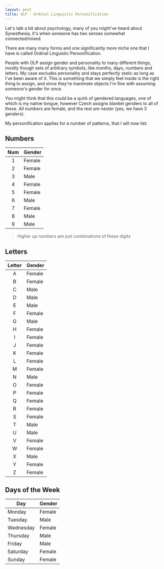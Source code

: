 ```yaml
---
layout: post
title: OLP - Ordinal Linguistic Personification
---
```


Let's talk a bit about psychology,
many of you might've heard about Synesthesia,
it's when someone has two senses somewhat connected/mixed.

There are many many forms and one significantly more niche one that I have is called Ordinal Linguistic Personification.

People with OLP assign gender and personality to many different things,
mostly though sets of arbitrary symbols, like months, days, numbers and letters.
My case excludes personality and stays perfectly static as long as I've been aware of it. This is something that we simply feel inside
is the right thing to assign,
and since they're inanimate objects I'm fine with assuming someone's gender for once.

You might think that this could be a quirk of gendered languages,
one of which is my native tongue,
however Czech assigns blanket genders to all of these.
All numbers are female, and the rest are neuter (yes, we have 3 genders).

My personification applies for a number of patterns, that I will now list:

## Numbers

|Num|Gender|
|:---:|---|
|1|Female|
|2|Female|
|3|Male|
|4|Female|
|5|Female|
|6|Male|
|7|Female|
|8|Male|
|9|Male|

> Higher up numbers are just combinations of these digits

## Letters

|Letter|Gender|
|:---:|---|
|A|Female|
|B|Female|
|C|Male|
|D|Male|
|E|Male|
|F|Female|
|G|Male|
|H|Female|
|I|Female|
|J|Female|
|K|Female|
|L|Female|
|M|Female|
|N|Male|
|O|Female|
|P|Female|
|Q|Female|
|R|Female|
|S|Female|
|T|Male|
|U|Male|
|V|Female|
|W|Female|
|X|Male|
|Y|Female|
|Z|Female|

## Days of the Week

|Day|Gender|
|---|---|
|Monday|Female|
|Tuesday|Male|
|Wednesday|Female|
|Thursday|Male|
|Friday|Male|
|Saturday|Female|
|Sunday|Female|
